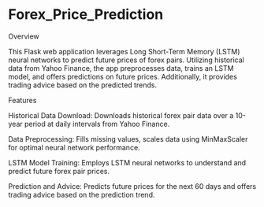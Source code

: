 # Forex_Price_Prediction

Overview

This Flask web application leverages Long Short-Term Memory (LSTM) neural networks to predict future prices of forex pairs. Utilizing historical data from Yahoo Finance, the app preprocesses data, trains an LSTM model, and offers predictions on future prices. Additionally, it provides trading advice based on the predicted trends.

Features

Historical Data Download: Downloads historical forex pair data over a 10-year period at daily intervals from Yahoo Finance.

Data Preprocessing: Fills missing values, scales data using MinMaxScaler for optimal neural network performance.

LSTM Model Training: Employs LSTM neural networks to understand and predict future forex pair prices.

Prediction and Advice: Predicts future prices for the next 60 days and offers trading advice based on the prediction trend.
